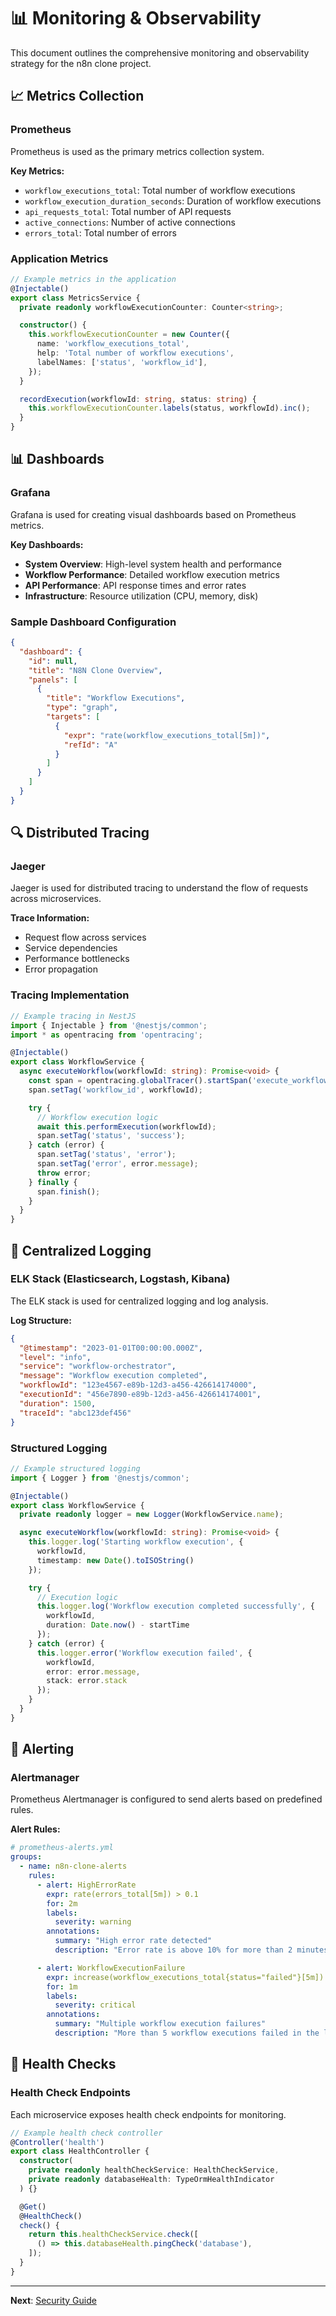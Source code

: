 # 📊 Monitoring & Observability

This document outlines the comprehensive monitoring and observability strategy for the n8n clone project.

## 📈 Metrics Collection

### Prometheus
Prometheus is used as the primary metrics collection system.

**Key Metrics:**
- `workflow_executions_total`: Total number of workflow executions
- `workflow_execution_duration_seconds`: Duration of workflow executions
- `api_requests_total`: Total number of API requests
- `active_connections`: Number of active connections
- `errors_total`: Total number of errors

### Application Metrics
```typescript
// Example metrics in the application
@Injectable()
export class MetricsService {
  private readonly workflowExecutionCounter: Counter<string>;

  constructor() {
    this.workflowExecutionCounter = new Counter({
      name: 'workflow_executions_total',
      help: 'Total number of workflow executions',
      labelNames: ['status', 'workflow_id'],
    });
  }

  recordExecution(workflowId: string, status: string) {
    this.workflowExecutionCounter.labels(status, workflowId).inc();
  }
}
```

## 📊 Dashboards

### Grafana
Grafana is used for creating visual dashboards based on Prometheus metrics.

**Key Dashboards:**
- **System Overview**: High-level system health and performance
- **Workflow Performance**: Detailed workflow execution metrics
- **API Performance**: API response times and error rates
- **Infrastructure**: Resource utilization (CPU, memory, disk)

### Sample Dashboard Configuration
```json
{
  "dashboard": {
    "id": null,
    "title": "N8N Clone Overview",
    "panels": [
      {
        "title": "Workflow Executions",
        "type": "graph",
        "targets": [
          {
            "expr": "rate(workflow_executions_total[5m])",
            "refId": "A"
          }
        ]
      }
    ]
  }
}
```

## 🔍 Distributed Tracing

### Jaeger
Jaeger is used for distributed tracing to understand the flow of requests across microservices.

**Trace Information:**
- Request flow across services
- Service dependencies
- Performance bottlenecks
- Error propagation

### Tracing Implementation
```typescript
// Example tracing in NestJS
import { Injectable } from '@nestjs/common';
import * as opentracing from 'opentracing';

@Injectable()
export class WorkflowService {
  async executeWorkflow(workflowId: string): Promise<void> {
    const span = opentracing.globalTracer().startSpan('execute_workflow');
    span.setTag('workflow_id', workflowId);

    try {
      // Workflow execution logic
      await this.performExecution(workflowId);
      span.setTag('status', 'success');
    } catch (error) {
      span.setTag('status', 'error');
      span.setTag('error', error.message);
      throw error;
    } finally {
      span.finish();
    }
  }
}
```

## 📝 Centralized Logging

### ELK Stack (Elasticsearch, Logstash, Kibana)
The ELK stack is used for centralized logging and log analysis.

**Log Structure:**
```json
{
  "@timestamp": "2023-01-01T00:00:00.000Z",
  "level": "info",
  "service": "workflow-orchestrator",
  "message": "Workflow execution completed",
  "workflowId": "123e4567-e89b-12d3-a456-426614174000",
  "executionId": "456e7890-e89b-12d3-a456-426614174001",
  "duration": 1500,
  "traceId": "abc123def456"
}
```

### Structured Logging
```typescript
// Example structured logging
import { Logger } from '@nestjs/common';

@Injectable()
export class WorkflowService {
  private readonly logger = new Logger(WorkflowService.name);

  async executeWorkflow(workflowId: string): Promise<void> {
    this.logger.log('Starting workflow execution', {
      workflowId,
      timestamp: new Date().toISOString()
    });

    try {
      // Execution logic
      this.logger.log('Workflow execution completed successfully', {
        workflowId,
        duration: Date.now() - startTime
      });
    } catch (error) {
      this.logger.error('Workflow execution failed', {
        workflowId,
        error: error.message,
        stack: error.stack
      });
    }
  }
}
```

## 🚨 Alerting

### Alertmanager
Prometheus Alertmanager is configured to send alerts based on predefined rules.

**Alert Rules:**
```yaml
# prometheus-alerts.yml
groups:
  - name: n8n-clone-alerts
    rules:
      - alert: HighErrorRate
        expr: rate(errors_total[5m]) > 0.1
        for: 2m
        labels:
          severity: warning
        annotations:
          summary: "High error rate detected"
          description: "Error rate is above 10% for more than 2 minutes"

      - alert: WorkflowExecutionFailure
        expr: increase(workflow_executions_total{status="failed"}[5m]) > 5
        for: 1m
        labels:
          severity: critical
        annotations:
          summary: "Multiple workflow execution failures"
          description: "More than 5 workflow executions failed in the last 5 minutes"
```

## 🏥 Health Checks

### Health Check Endpoints
Each microservice exposes health check endpoints for monitoring.

```typescript
// Example health check controller
@Controller('health')
export class HealthController {
  constructor(
    private readonly healthCheckService: HealthCheckService,
    private readonly databaseHealth: TypeOrmHealthIndicator
  ) {}

  @Get()
  @HealthCheck()
  check() {
    return this.healthCheckService.check([
      () => this.databaseHealth.pingCheck('database'),
    ]);
  }
}
```

---

**Next**: [Security Guide](./14-security.md)
